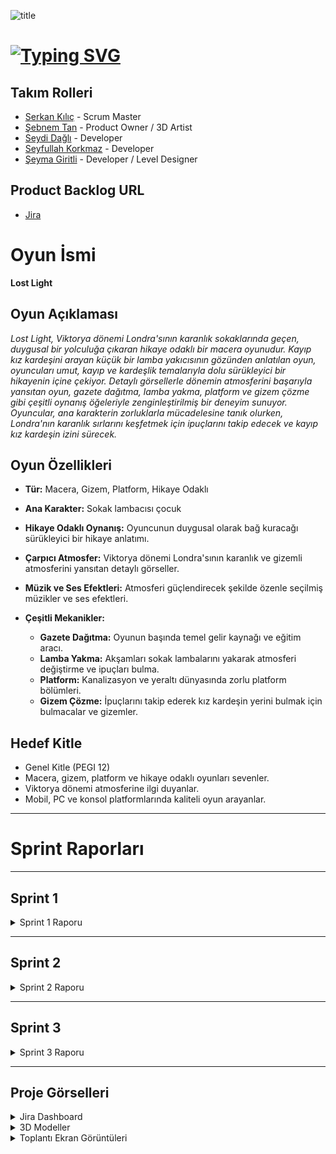 ![title](https://github.com/Serkan-K/Unity_48/assets/125659165/de1c83ce-f56a-40de-af70-1034916785ba)

# [![Typing SVG](https://readme-typing-svg.demolab.com?font=&size=30&duration=1000&pause=3000&color=FFFFFF&center=true&vCenter=true&random=false&width=150&lines=+Unity+48)](https://git.io/typing-svg)

## Takım Rolleri

- [Serkan Kılıç](https://www.linkedin.com/in/serkan-klc/) - Scrum Master
- [Şebnem Tan](https://www.linkedin.com/in/%C5%9Febnem-tan/) - Product Owner / 3D Artist
- [Seydi Dağlı](https://www.linkedin.com/in/seydidagli/) - Developer
- [Seyfullah Korkmaz](https://www.linkedin.com/in/seyfullah-korkmaz-polestar/) - Developer
- [Şeyma Giritli](https://www.linkedin.com/in/seymagrtl2/) - Developer / Level Designer

## Product Backlog URL
- [Jira](https://unity-48.atlassian.net/jira/software/projects/UNI48/boards/2?atlOrigin=eyJpIjoiZGU0MjlhMTZkYzNkNDgzNjg3NTkwYjEyM2QwZDgzMGMiLCJwIjoiaiJ9)

# Oyun İsmi

**Lost Light**

## Oyun Açıklaması

_Lost Light, Viktorya dönemi Londra'sının karanlık sokaklarında geçen, duygusal bir yolculuğa çıkaran hikaye odaklı bir macera oyunudur. Kayıp kız kardeşini arayan küçük bir lamba yakıcısının gözünden anlatılan oyun, oyuncuları umut, kayıp ve kardeşlik temalarıyla dolu sürükleyici bir hikayenin içine çekiyor. Detaylı görsellerle dönemin atmosferini başarıyla yansıtan oyun, gazete dağıtma, lamba yakma, platform ve gizem çözme gibi çeşitli oynanış öğeleriyle zenginleştirilmiş bir deneyim sunuyor. Oyuncular, ana karakterin zorluklarla mücadelesine tanık olurken, Londra'nın karanlık sırlarını keşfetmek için ipuçlarını takip edecek ve kayıp kız kardeşin izini sürecek._

## Oyun Özellikleri

- **Tür:** Macera, Gizem, Platform, Hikaye Odaklı
- **Ana Karakter:** Sokak lambacısı çocuk
- **Hikaye Odaklı Oynanış:** Oyuncunun duygusal olarak bağ kuracağı sürükleyici bir hikaye anlatımı.
- **Çarpıcı Atmosfer:** Viktorya dönemi Londra'sının karanlık ve gizemli atmosferini yansıtan detaylı görseller.
- **Müzik ve Ses Efektleri:** Atmosferi güçlendirecek şekilde özenle seçilmiş müzikler ve ses efektleri.

- **Çeşitli Mekanikler:**
  - **Gazete Dağıtma:** Oyunun başında temel gelir kaynağı ve eğitim aracı.
  - **Lamba Yakma:** Akşamları sokak lambalarını yakarak atmosferi değiştirme ve ipuçları bulma.
  - **Platform:** Kanalizasyon ve yeraltı dünyasında zorlu platform bölümleri.
  - **Gizem Çözme:** İpuçlarını takip ederek kız kardeşin yerini bulmak için bulmacalar ve gizemler.

## Hedef Kitle

- Genel Kitle (PEGI 12)
- Macera, gizem, platform ve hikaye odaklı oyunları sevenler.
- Viktorya dönemi atmosferine ilgi duyanlar.
- Mobil, PC ve konsol platformlarında kaliteli oyun arayanlar.


---

# Sprint Raporları

---

## Sprint 1

<details>
<summary>Sprint 1 Raporu</summary>

### Sprint Hedefi

İlk sprint sonunda, oyuncunun gazete dağıtma, lamba yakma ve kanalizasyona giriş bölümlerini tamamlaması hedefleniyor.

### Sprint Notları (Sprint Backlog)

  - Gazete dağıtım mekaniğini oluştur.
  - Lamba yakma mekaniğini oluştur.
  - Kanalizasyon giriş bölümünü tasarla ve oluştur.
  - Ana karakter modelini ve animasyonlarını oluştur.

### Puanlama

Proje boyunca toplam **110** puan toplanması gereken backlog bulunmaktadır. Üç sprinte bölünen projede ilk sprint için **37** puanlık kısmının tamamlanması planlanmıştır. Gerçekleşen puan **11**'dir.

### Puan Tamamlama Mantığı

Puanlar, her bir görevin karmaşıklığı ve tahmini tamamlanma süresine göre belirlenmiştir.

### Backlog Düzeni

### Daily Scrum

<details>
<summary>Daily Scrum Görüntüleri</summary>
  
![Ekran görüntüsü 2024-07-01 230825](https://github.com/Serkan-K/Unity_48/assets/125659165/ff789753-1713-4059-afa2-8bdf8aca88b4)
![Ekran görüntüsü 2024-07-05 211122](https://github.com/Serkan-K/Unity_48/assets/125659165/e0d036f4-fc03-4510-b473-5a3174207903)
![Ekran görüntüsü 2024-07-05 211301](https://github.com/Serkan-K/Unity_48/assets/125659165/12260e0c-98e4-40db-8ce1-b2590348998f)
![Ekran görüntüsü 2024-07-05 211337](https://github.com/Serkan-K/Unity_48/assets/125659165/834a020a-2b61-4d86-b05b-9d34164b7474)


</details>

### Sprint Board Güncellemesi

<details>
<summary>Sprint Board Ekran Görüntüsü</summary>

![Ekran görüntüsü 2024-07-05 212350](https://github.com/Serkan-K/Unity_48/assets/125659165/7e663fe9-ebdd-43f3-bc60-eac91ef97b97)


</details>


### Oyunda Yapılan İşler

<details>
<summary>Oyun İçi Ekran Görüntüleri ve Videolar</summary>

![LostLight--](https://github.com/Serkan-K/Unity_48/assets/125659165/a1fcbb68-922e-4b54-b958-5f5d08239941)
![WhatsApp Görsel 2024-07-05 saat 21 05 00_cec0383b](https://github.com/Serkan-K/Unity_48/assets/125659165/1560b7a1-9860-443e-9581-24af5899d92d)

</details>

### Sprint Review

İlk sprint için belirlenen hedeflerin %90'ı tamamlanmıştır. Eksikler ikinci sprint başında tamamlanarak hedeflerin sarkmaması planlanmıştır.

### Sprint Retrospective

- **Olumlu:** Görevlerin yapım süreci ekip içinde düzene girmiş ve projenin yapımı artan hızla devam etmektedir.
- **Geliştirilecek:** Bazı görevlerin tahmin edilen süreden daha uzun sürmesi nedeniyle sprint hedefinin tamamı gerçekleştirilememiştir.
- **Aksiyon:** İkinci sprintte daha gerçekçi tahminler yapmaya özen gösterilecektir.

</details>

---

## Sprint 2

<details>
<summary>Sprint 2 Raporu</summary>

### Sprint Hedefi

[Sprint 2 için Belirlenen Hedefler]

### Sprint Notları (Sprint Backlog)

[Sprint 2 için Belirlenen Görevler]

[Sprint 2 Raporunun Devamı - Puanlama, Daily Scrum, Sprint Board, Ekran Görüntüleri, Review, Retrospective]

</details>

---

## Sprint 3

<details>
<summary>Sprint 3 Raporu</summary>

### Sprint Hedefi

[Sprint 3 için Belirlenen Hedefler]

### Sprint Notları (Sprint Backlog)

[Sprint 3 için Belirlenen Görevler]

[Sprint 3 Raporunun Devamı - Puanlama, Daily Scrum, Sprint Board, Ekran Görüntüleri, Review, Retrospective]

</details>

---

## Proje Görselleri

<details>
<summary>Jira Dashboard</summary>

[Jira Dashboard Ekran Görüntüsü]

</details>

<details>
<summary>3D Modeller</summary>

[3D Model Ekran Görüntüleri]

</details>

<details>
<summary>Toplantı Ekran Görüntüleri</summary>

[Toplantı Ekran Görüntüleri]

</details>
